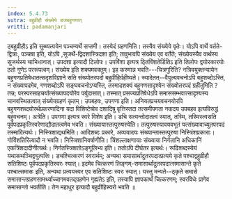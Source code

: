 ```yaml
---
index: 5.4.73
sutra: बहुव्रीहौ संख्येये डजबहुगणात्‌
vritti: padamanjari
---
```


 ठ्बहुव्रीहौऽ इति सुब्ब्यत्ययेन पञ्चम्यर्थे सप्तमी। तस्येदं ग्रहणमिति। तस्यैव संख्येये वृतेः। योऽपि वार्थे वर्तते-द्वित्राः, पञ्चषा इति, योऽपि ,सुजर्थे-द्विदशास्त्रिदशा इति; तावुभावपि संख्येय एव वर्तेते; संख्येयस्यैव वार्थस्य सुजर्थस्य चाभिधानात्। उपदशा इत्यादौ टिलोपः। उपविंशा इत्यत्र ठ्तिविंशतेर्डितिऽ इति तिलोपः द्वयोरकारयोः ठतो गुणेऽ पररूपत्वम्। संख्येय इति शक्यमवक्तुम्। इह कस्मान्न भवति---चित्रगुरिति? नत्रिवयुक्तन्यायेन बहुगणप्रतिषेधातत्सदृशविज्ञाने सति संख्योतरपदो बहुव्रीहिर्ग्रहीष्यते। स्यादेतत्--वैपुल्यवचनोऽपि बहुशब्दोऽस्ति, न संख्यापदमेव, गणशब्दोऽपि सङ्घवचनोऽप्यस्ति, तस्मादशक्यं बहुगणसादृश्येन संख्योतरपदं ग्रहीतुमिति ? तन्न; परस्परसाहचर्यात्संख्यापदयोरेव पर्युदासात्। तस्मात् प्रसज्यप्रतिषेधेऽपि समाससम्भवात्सादृश्यस्य चानवस्थितत्वात् संख्येयग्रहणं कृतम्। उपबहवः, उपगणा इति। अनियतप्रचयवचनयोरपि बहुगणशब्दयोरर्थप्रकरणादिना यदा विशिष्टेष्वेव दशादिषु वृत्तिस्तदा तत्समीपगता नवादय उपबहव इत्यविरुद्धं बहुवचनम्। अत्रेति। उपगणा इत्यत्र स्वरे विशेष इति। डचि सत्यन्तोदातत्वं स्यात्, तस्मि, तस्मिस्त्वसति पूर्वपदप्रकृतिस्वरेणाद्यौदातत्वमेव भवति। संख्यायास्तत्पुरुषस्येति। तत्पुरुषस्यावयवभूतं यत्संख्यावाच्युतपरपदं तस्मादित्यर्थः। निस्त्रिशाद्यथमिति। आदिशब्दः प्रकारे, अव्ययादयः संख्यान्तास्तत्पुरुषा निस्त्रिंशप्रकाराः। गोविंशतिरित्यादौ न भवति। निस्त्रिशानिवर्षाणीति। त्रिंशल्लाक्षणायाः संख्याया निर्गतानि अधिकानिं एकत्रिंशदादीनीत्यर्थः। निर्गतस्त्रिशतोऽङ्गूलिभ्य इति। ततोऽपि दीर्घतर इत्यर्थः। रूढिशब्दस्येयं यथाकथञ्चिद्व्युत्पत्तिः। डचश्चित्करणं स्वरार्थम्; अन्यथा समासार्थादुतरपदात्प्रत्यये कृते पश्चाद्वहुव्रीहौ सतिशिष्टः पूर्वपदप्रकृतिस्वरः स्यात्। इदमेव चित्करणं लिङ्गम्-समासार्थादुतरपदात्समासान्ते कृते पश्चात्समासः इति, अन्यथा प्रत्ययस्वर एव सतिशिष्टः स्वरः स्यात्। यस्तु मन्यते--ठ्कृते समासे समासान्तग्रहणसामर्थ्याच्चागमवतद्ग्रहणेन गृह्यतेऽ इति, तस्यापि ज्ञापकार्थं चित्करणम्; स्वरविधेः प्रागेव समासान्तो भवतीति। तेन महाधुर इत्यादौ बहुव्रीहिस्वरो भवति ॥